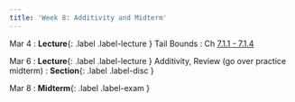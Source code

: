 ```yaml
---
title: 'Week 8: Additivity and Midterm'
---
```


Mar 4
: **Lecture**{: .label .label-lecture } Tail Bounds
    : Ch [7.1.1 - 7.1.4](http://stat88.org/textbook/content/Chapter_07/01_Sums_of_Independent_Random_Variables.html)

Mar 6
: **Lecture**{: .label .label-lecture } Additivity, Review (go over practice midterm)
: **Section**{: .label .label-disc }

Mar 8
: **Midterm**{: .label .label-exam }
